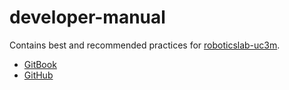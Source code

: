 # developer-manual

Contains best and recommended practices for [roboticslab-uc3m](https://github.com/roboticslab-uc3m).

- [GitBook](https://www.gitbook.com/book/roboticslab-uc3m/developer-manual)
- [GitHub](https://github.com/roboticslab-uc3m/developer-manual)
